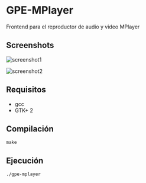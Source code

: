 # GPE-MPlayer

Frontend para el reproductor de audio y video MPlayer

## Screenshots

![screenshot1](https://user-images.githubusercontent.com/75378876/175795053-7a3c1ce8-f16a-4c76-94ff-3a35467f4a80.png)

![screenshot2](https://user-images.githubusercontent.com/75378876/175795056-85078279-ce81-4cdf-a4ae-43aa472dbc03.png)

## Requisitos

* gcc
* GTK+ 2

## Compilación

```
make
```

## Ejecución

```
./gpe-mplayer
```
